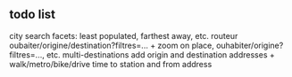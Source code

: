 ## todo list
city search
facets: least populated, farthest away, etc.
routeur oubaiter/origine/destination?filtres=... + zoom on place, ouhabiter/origine?filtres=..., etc.
multi-destinations
add origin and destination addresses + walk/metro/bike/drive time to station and from address